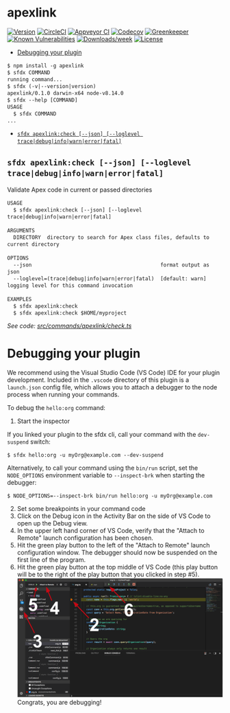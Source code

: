 apexlink
========



[![Version](https://img.shields.io/npm/v/apexlink.svg)](https://npmjs.org/package/apexlink)
[![CircleCI](https://circleci.com/gh/nawforce/apexlink/tree/master.svg?style=shield)](https://circleci.com/gh/nawforce/apexlink/tree/master)
[![Appveyor CI](https://ci.appveyor.com/api/projects/status/github/nawforce/apexlink?branch=master&svg=true)](https://ci.appveyor.com/project/heroku/apexlink/branch/master)
[![Codecov](https://codecov.io/gh/nawforce/apexlink/branch/master/graph/badge.svg)](https://codecov.io/gh/nawforce/apexlink)
[![Greenkeeper](https://badges.greenkeeper.io/nawforce/apexlink.svg)](https://greenkeeper.io/)
[![Known Vulnerabilities](https://snyk.io/test/github/nawforce/apexlink/badge.svg)](https://snyk.io/test/github/nawforce/apexlink)
[![Downloads/week](https://img.shields.io/npm/dw/apexlink.svg)](https://npmjs.org/package/apexlink)
[![License](https://img.shields.io/npm/l/apexlink.svg)](https://github.com/nawforce/apexlink/blob/master/package.json)

<!-- toc -->
* [Debugging your plugin](#debugging-your-plugin)
<!-- tocstop -->
<!-- install -->
<!-- usage -->
```sh-session
$ npm install -g apexlink
$ sfdx COMMAND
running command...
$ sfdx (-v|--version|version)
apexlink/0.1.0 darwin-x64 node-v8.14.0
$ sfdx --help [COMMAND]
USAGE
  $ sfdx COMMAND
...
```
<!-- usagestop -->
<!-- commands -->
* [`sfdx apexlink:check [--json] [--loglevel trace|debug|info|warn|error|fatal]`](#sfdx-apexlinkcheck---json---loglevel-tracedebuginfowarnerrorfatal)

## `sfdx apexlink:check [--json] [--loglevel trace|debug|info|warn|error|fatal]`

Validate Apex code in current or passed directories

```
USAGE
  $ sfdx apexlink:check [--json] [--loglevel trace|debug|info|warn|error|fatal]

ARGUMENTS
  DIRECTORY  directory to search for Apex class files, defaults to current directory

OPTIONS
  --json                                          format output as json
  --loglevel=(trace|debug|info|warn|error|fatal)  [default: warn] logging level for this command invocation

EXAMPLES
  $ sfdx apexlink:check
  $ sfdx apexlink:check $HOME/myproject
```

_See code: [src/commands/apexlink/check.ts](https://github.com/nawforce/apexlink/blob/v0.1.0/src/commands/apexlink/check.ts)_
<!-- commandsstop -->
<!-- debugging-your-plugin -->
# Debugging your plugin
We recommend using the Visual Studio Code (VS Code) IDE for your plugin development. Included in the `.vscode` directory of this plugin is a `launch.json` config file, which allows you to attach a debugger to the node process when running your commands.

To debug the `hello:org` command: 
1. Start the inspector
  
If you linked your plugin to the sfdx cli, call your command with the `dev-suspend` switch: 
```sh-session
$ sfdx hello:org -u myOrg@example.com --dev-suspend
```
  
Alternatively, to call your command using the `bin/run` script, set the `NODE_OPTIONS` environment variable to `--inspect-brk` when starting the debugger:
```sh-session
$ NODE_OPTIONS=--inspect-brk bin/run hello:org -u myOrg@example.com
```

2. Set some breakpoints in your command code
3. Click on the Debug icon in the Activity Bar on the side of VS Code to open up the Debug view.
4. In the upper left hand corner of VS Code, verify that the "Attach to Remote" launch configuration has been chosen.
5. Hit the green play button to the left of the "Attach to Remote" launch configuration window. The debugger should now be suspended on the first line of the program. 
6. Hit the green play button at the top middle of VS Code (this play button will be to the right of the play button that you clicked in step #5).
<br><img src=".images/vscodeScreenshot.png" width="480" height="278"><br>
Congrats, you are debugging!
